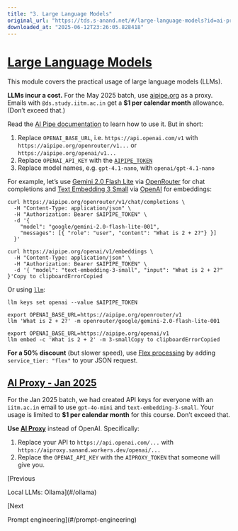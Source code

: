 ```yaml
---
title: "3. Large Language Models"
original_url: "https://tds.s-anand.net/#/large-language-models?id=ai-proxy-jan-2025"
downloaded_at: "2025-06-12T23:26:05.828418"
---
```


[Large Language Models](#/large-language-models?id=large-language-models)
=========================================================================

This module covers the practical usage of large language models (LLMs).

**LLMs incur a cost.** For the May 2025 batch, use [aipipe.org](https://aipipe.org/) as a proxy.
Emails with `@ds.study.iitm.ac.in` get a **$1 per calendar month** allowance. (Don’t exceed that.)

Read the [AI Pipe documentation](https://github.com/sanand0/aipipe) to learn how to use it. But in short:

1. Replace `OPENAI_BASE_URL`, i.e. `https://api.openai.com/v1` with `https://aipipe.org/openrouter/v1...` or `https://aipipe.org/openai/v1...`
2. Replace `OPENAI_API_KEY` with the [`AIPIPE_TOKEN`](https://aipipe.org/login)
3. Replace model names, e.g. `gpt-4.1-nano`, with `openai/gpt-4.1-nano`

For example, let’s use [Gemini 2.0 Flash Lite](https://cloud.google.com/vertex-ai/generative-ai/docs/models/gemini/2-0-flash-lite) via [OpenRouter](https://openrouter.ai/google/gemini-2.0-flash-lite-001) for chat completions and [Text Embedding 3 Small](https://platform.openai.com/docs/models/text-embedding-3-small) via [OpenAI](https://platform.openai.com/docs/) for embeddings:

```
curl https://aipipe.org/openrouter/v1/chat/completions \
  -H "Content-Type: application/json" \
  -H "Authorization: Bearer $AIPIPE_TOKEN" \
  -d '{
    "model": "google/gemini-2.0-flash-lite-001",
    "messages": [{ "role": "user", "content": "What is 2 + 2?"} }]
  }'

curl https://aipipe.org/openai/v1/embeddings \
  -H "Content-Type: application/json" \
  -H "Authorization: Bearer $AIPIPE_TOKEN" \
  -d '{ "model": "text-embedding-3-small", "input": "What is 2 + 2?" }'Copy to clipboardErrorCopied
```

Or using [`llm`](https://llm.datasette.io/):

```
llm keys set openai --value $AIPIPE_TOKEN

export OPENAI_BASE_URL=https://aipipe.org/openrouter/v1
llm 'What is 2 + 2?' -m openrouter/google/gemini-2.0-flash-lite-001

export OPENAI_BASE_URL=https://aipipe.org/openai/v1
llm embed -c 'What is 2 + 2' -m 3-smallCopy to clipboardErrorCopied
```

**For a 50% discount** (but slower speed), use [Flex processing](https://platform.openai.com/docs/guides/flex-processing) by adding `service_tier: "flex"` to your JSON request.

[AI Proxy - Jan 2025](#/large-language-models?id=ai-proxy-jan-2025)
-------------------------------------------------------------------

For the Jan 2025 batch, we had created API keys for everyone with an `iitm.ac.in` email to use `gpt-4o-mini` and `text-embedding-3-small`. Your usage is limited to **$1 per calendar month** for this course. Don’t exceed that.

**Use [AI Proxy](https://github.com/sanand0/aiproxy)** instead of OpenAI. Specifically:

1. Replace your API to `https://api.openai.com/...` with `https://aiproxy.sanand.workers.dev/openai/...`
2. Replace the `OPENAI_API_KEY` with the `AIPROXY_TOKEN` that someone will give you.

[Previous

Local LLMs: Ollama](#/ollama)

[Next

Prompt engineering](#/prompt-engineering)